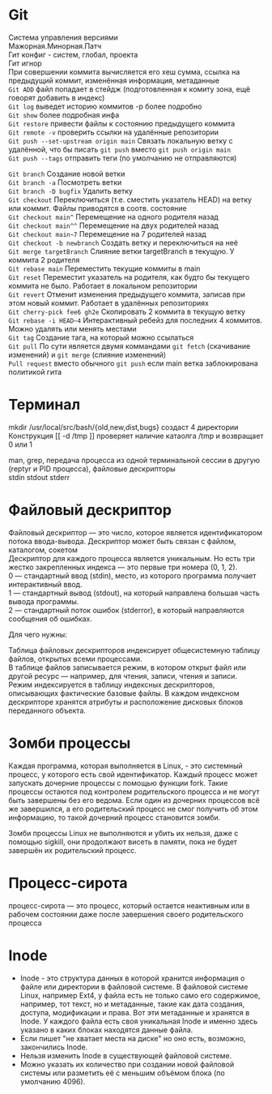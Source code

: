 # Git  

Система управления версиями  
Мажорная.Минорная.Патч  
Гит конфиг - систем, глобал, проекта  
Гит игнор  
При совершении коммита вычисляется его хеш сумма, ссылка на предыдущий коммит, изменённая информация, метаданные  
`Git ADD` файл попадает в стейдж (подготовленная к комиту зона, ещё говорят добавить в индекс)  
`Git log` выведет историю коммитов -p более подробно  
`Git show` более подробная инфа  
`Git restore` привести файлы к состоянию предыдущего коммита  
`Git remote -v` проверить ссылки на удалённые репозитории  
`Git push --set-upstream origin main` Связать локальную ветку с удалённой, что бы писать `git push` вместо `git push origin main`  
`Git push --tags` отправить теги (по умолчанию не отправляются)  


`Git branch`  Создание новой ветки  
`Git branch -a`  Посмотреть ветки  
`Git branch -D bugfix`  Удалить ветку  
`Git checkout` Переключиться (т.е. сместить указатель HEAD) на ветку или коммит. Файлы приводятся в соотв. состояние  
`Git checkout main^` Перемещение на одного родителя назад  
`Git checkout main^^` Перемещение на двух родителей назад  
`Git checkout main~7` Перемещение на 7 родителей назад  
`Git checkout -b newbranch` Создать ветку и переключиться на неё  
`Git merge targetBranch` Слияние ветки targetBranch в текущую. У коммита 2 родителя  
`Git rebase main`  Переместить текущие коммиты в main  
`Git reset`  Переместит указатель на родителя, как будто бы текущего коммита не было. Работает в локальном репозитории  
`Git revert`  Отменит изменения предыдущего коммита, записав при этом новый коммит. Работает в удалённых репозиториях  
`Git cherry-pick fee6 gh2e`  Скопировать 2 коммита в текущую ветку  
`Git rebase -i HEAD~4`  Интерактивный ребейз для последних 4 коммитов. Можно удалять или менять местами  
`Git tag`  Создание тага, на который можно ссылаться  
`Git pull`  По сути является двумя коммандами `git fetch` (скачивание изменений) и `git merge` (слияние изменений)  
`Pull request` вместо обычного `git push` если main ветка заблокирована политикой гита



# Терминал  
mkdir /usr/local/src/bash/{old,new,dist,bugs} создаст 4 директории  
Конструкция [[ -d /tmp ]] проверяет наличие катаолга /tmp и возвращает 0 или 1  

man, grep, передача процесса из одной терминальной сессии в другую (reptyr и PID процесса), файловые дескрипторы  
stdin stdout stderr  

# Файловый дескриптор  
Файловый дескриптор — это число, которое является идентификатором потока ввода-вывода. Дескриптор может быть связан с файлом, каталогом, сокетом  
Дескриптор для каждого процесса является уникальным. Но есть три жестко закрепленных индекса — это первые три номера (0, 1, 2).  
0 — стандартный ввод (stdin), место, из которого программа получает интерактивный ввод.  
1 — стандартный вывод (stdout), на который направлена большая часть вывода программы.  
2 — стандартный поток ошибок (stderror), в который направляются сообщения об ошибках.  

Для чего нужны:  

Таблица файловых дескрипторов индексирует общесистемную таблицу файлов, открытых всеми процессами.  
В таблице файлов записывается режим, в котором открыт файл или другой ресурс — например, для чтения, записи, чтения и записи.  
Режим индексируется в таблицу индексных дескрипторов, описывающих фактические базовые файлы. В каждом индексном дескрипторе хранятся атрибуты и расположение дисковых блоков переданного объекта.

# Зомби процессы    
Каждая программа, которая выполняется в Linux, - это системный процесс, у которого есть свой идентификатор. Каждый процесс может запускать дочерние процессы с помощью функции fork. Такие процессы остаются под контролем родительского процесса и не могут быть завершены без его ведома. Если один из дочерних процессов всё же завершился, а его родительский процесс не смог получить об этом информацию, то такой дочерний процесс становится зомби.  

Зомби процессы Linux не выполняются и убить их нельзя, даже с помощью sigkill, они продолжают висеть в памяти, пока не будет завершён их родительский процесс.  

# Процесс-сирота  
процесс-сирота — это процесс, который остается неактивным или в рабочем состоянии даже после завершения своего родительского процесса

# Inode  
+ Inode - это структура данных в которой хранится информация о файле или директории в файловой системе. В файловой системе Linux, например Ext4, у файла есть не только само его содержимое, например, тот текст, но и метаданные, такие как дата создания, доступа, модификации и права. Вот эти метаданные и хранятся в Inode. У каждого файла есть своя уникальная Inode и именно здесь указано в каких блоках находятся данные файла.  
+ Если пишет "не хватает места на диске" но оно есть, возможно, закончились Inode.  
+ Нельзя изменить Inode в существующей файловой системе.  
+ Можно указать их количество при создании новой файловой системы или разметить её с меньшим объёмом блока (по умолчанию 4096).  



